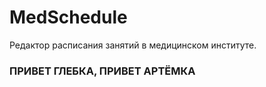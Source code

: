 # MedSchedule
Редактор расписания занятий в медицинском институте.
### ПРИВЕТ ГЛЕБКА, ПРИВЕТ АРТЁМКА
